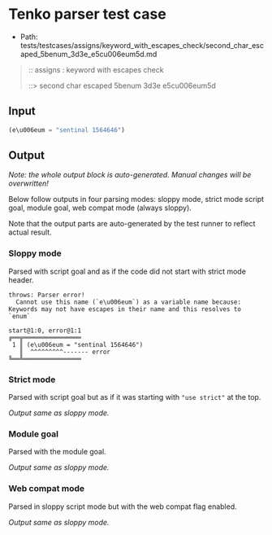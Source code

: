 # Tenko parser test case

- Path: tests/testcases/assigns/keyword_with_escapes_check/second_char_escaped_5benum_3d3e_e5cu006eum5d.md

> :: assigns : keyword with escapes check
>
> ::> second char escaped 5benum 3d3e e5cu006eum5d

## Input

`````js
(e\u006eum = "sentinal 1564646")
`````

## Output

_Note: the whole output block is auto-generated. Manual changes will be overwritten!_

Below follow outputs in four parsing modes: sloppy mode, strict mode script goal, module goal, web compat mode (always sloppy).

Note that the output parts are auto-generated by the test runner to reflect actual result.

### Sloppy mode

Parsed with script goal and as if the code did not start with strict mode header.

`````
throws: Parser error!
  Cannot use this name (`e\u006eum`) as a variable name because: Keywords may not have escapes in their name and this resolves to `enum`

start@1:0, error@1:1
╔══╦════════════════
 1 ║ (e\u006eum = "sentinal 1564646")
   ║  ^^^^^^^^^------- error
╚══╩════════════════

`````

### Strict mode

Parsed with script goal but as if it was starting with `"use strict"` at the top.

_Output same as sloppy mode._

### Module goal

Parsed with the module goal.

_Output same as sloppy mode._

### Web compat mode

Parsed in sloppy script mode but with the web compat flag enabled.

_Output same as sloppy mode._
